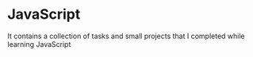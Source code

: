 # JavaScript
It contains a collection of tasks and small projects that I completed while learning JavaScript
